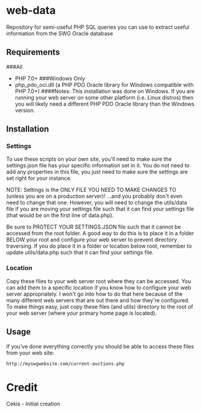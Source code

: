 # web-data
Repository for semi-useful PHP SQL queries you can use to extract useful information from the SWG Oracle database
## Requirements
###All
- PHP 7.0+
###Windows Only
- php_pdo_oci.dll (a PHP PDO Oracle library for Windows compatible with PHP 7.0+)
####Notes:
This installation was done on Windows.  If you are running your web server on some other platform (i.e. Linux distros) then you
will likely need a different PHP PDO Oracle library than the Windows version.

## Installation
### Settings
To use these scripts on your own site, you'll need to make sure the settings.json file has your specific information set in it.
You do not need to add any properties in this file, you just need to make sure the settings are set right for your instance.

NOTE: Settings is the ONLY FILE YOU NEED TO MAKE CHANGES TO (unless you are on a production server)!  ...and you probably don't
even need to change that one.  However, you will need to change the utils/data file if you are moving your settings file such that
it can find your settings file (that would be on the first line of data.php).

Be sure to PROTECT YOUR SETTINGS.JSON file such that it cannot be accessed from the root folder.  A good way to do this is to
place it in a folder BELOW your root and configure your web server to prevent directory traversing.  If you do place it in a folder
or location below root, remember to update utils/data.php such that it can find your settings file.

### Location
Copy these files to your web server root where they can be accessed.  You can add them to a specific location if you know how to
configure your web server appropriately.  I won't go into how to do that here because of the many different web servers that are
out there and how they're configured.  To make things easy, just copy these files (and utils) directory to the root of your web
server (where your primary home page is located).

## Usage
If you've done everything correctly you should be able to access these files from your web site:

`http://myswgwebsite.com/current-auctions.php`

# Credit
Cekis - Initial creation
